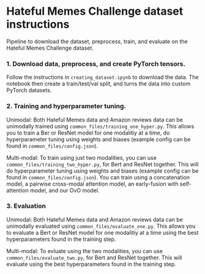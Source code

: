 # Hateful Memes Challenge dataset instructions
Pipeline to download the dataset, preprocess, train, and evaluate on the Hateful Memes Challenge dataset.

### 1. Download data, preprocess, and create PyTorch tensors.

Follow the instructions in  `creating_dataset.ipynb` to download the data. The notebook then create a train/test/val split, and turns the data into custom PyTorch datasets.


### 2. Training and hyperparameter tuning.

Unimodal:
Both Hateful Memes data and Amazon reviews data can be unimodally trained using `common_files/training_one_hyper.py`. This allows you to train a Ber or ResNet model for one modalitiy at a time, do hyperparameter tuning using weights and biases (example config can be found in `common_files/config.json`). 

Multi-modal:
To train using just two modalities, you can use `common_files/training_two_hyper.py`, for Bert and ResNet together. This will do hyperparameter tuning using weights and biases (example config can be found in `common_files/config.json`). You can train using a concatenation model, a pairwise cross-modal attention model, an early-fusion with self-attention model, and our OvO model. 

### 3. Evaluation

Unimodal:
Both Hateful Memes data and Amazon reviews data can be unimodally evaluated using `common_files/evaluate_one.py`. This allows you to evaluate a Bert or ResNet model for one modalitiy at a time using the best hyperparameters found in the training step. 

Multi-modal:
To evluate using the two modalities, you can use `common_files/evaluate_two.py`, for Bert and ResNet together. This will evaluate using the best hyperparameters found in the training step. 
